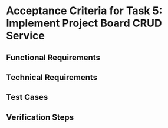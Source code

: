 # Acceptance Criteria for Task 5: Implement Project Board CRUD Service

<!-- This file contains clear acceptance criteria and test cases -->
<!-- TODO: Fill in content based on architecture.md, prd.txt, and tasks.json -->

## Functional Requirements

## Technical Requirements

## Test Cases

## Verification Steps
